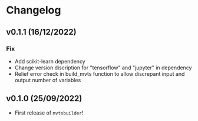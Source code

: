 # Changelog

<!--next-version-placeholder-->

## v0.1.1 (16/12/2022)

### Fix

- Add scikit-learn dependency
- Change version discription for "tensorflow" and "jupyter" in dependency
- Relief error check in build_mvts function to allow discrepant input and output number of variables


## v0.1.0 (25/09/2022)

- First release of `mvtsbuilder`!